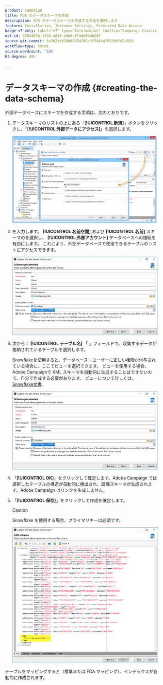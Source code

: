 ```yaml
---
product: campaign
title: FDA のデータスキーマの作成
description: FDA のデータスキーマを作成する方法を説明します
feature: Installation, Instance Settings, Federated Data Access
badge-v7-only: label="v7" type="Informative" tooltip="Campaign Classic v7 にのみ適用されます"
exl-id: 8702499b-1700-4d1f-a0e0-f7a9dfb4b88f
source-git-commit: 3a9b21d626b60754789c3f594ba798309f62a553
workflow-type: tm+mt
source-wordcount: '206'
ht-degree: 48%

---
```


# データスキーマの作成 {#creating-the-data-schema}



外部データベースにスキーマを作成する手順は、次のとおりです。

1. データスキーマのリストの上にある「**[!UICONTROL 新規]**」ボタンをクリックし、「**[!UICONTROL 外部データにアクセス]**」を選択します。

   ![](assets/wf_new_schema_fda.png)

1. を入力します。 **[!UICONTROL 名前空間]** および  **[!UICONTROL 名前]** スキーマのを選択し、 **[!UICONTROL 外部アカウント]** データベースへの接続を有効にします。 これにより、外部データベースで使用できるテーブルのリストにアクセスできます。

   ![](assets/wf_new_schema_select_table_fda.png)

1. 次から： **[!UICONTROL テーブル名]** 「 」フィールドで、収集するデータが格納されているテーブルを選択します。

   Snowflakeを使用すると、データベース・ユーザーに正しい権限が付与されている場合に、ここでビューを選択できます。 ビューを使用する場合、Adobe Campaignで XML スキーマを自動的に生成することはできないので、自分で作成する必要があります。 ビューについて詳しくは、 [Snowflake文書](https://docs.snowflake.com/en/user-guide/views-introduction.html).

   ![](assets/wf_new_schema_select_table_fda.png)

1. 「**[!UICONTROL OK]**」をクリックして確定します。Adobe Campaign では選択したテーブルの構造が自動的に検出され、論理スキーマが生成されます。Adobe Campaign はリンクを生成しません。

1. 「**[!UICONTROL 保存]**」をクリックして作成を確定します。

   >[!CAUTION]
   >
   >Snowflake を使用する場合、プライマリキーは必須です。

   ![](assets/wf_new_schema_generate_fda.png)

テーブルをマッピングすると（標準または FDA マッピング）、インデックスが自動的に作成されます。
